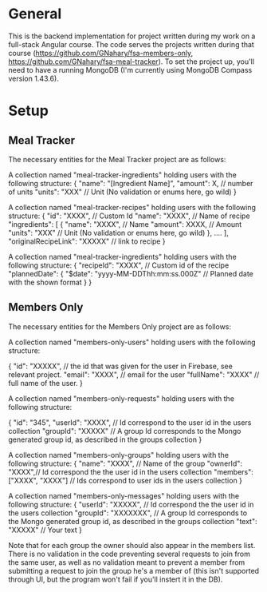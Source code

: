 # General
This is the backend implementation for project written during my work on a full-stack Angular course. The code serves the projects written during that course (https://github.com/GNahary/fsa-members-only, https://github.com/GNahary/fsa-meal-tracker).
To set the project up, you'll need to have a running MongoDB (I'm currently using MongoDB Compass version 1.43.6).

# Setup

## Meal Tracker
The necessary entities for the Meal Tracker project are as follows:

A collection named "meal-tracker-ingredients" holding users with the following structure:
{
  "name": "[Ingredient Name]",
  "amount": X, // number of units
  "units": "XXX" // Unit (No validation or enums here, go wild)
}


A collection named "meal-tracker-recipes" holding users with the following structure:
{
  "id": "XXXX", // Custom Id
  "name": "XXXX", // Name of recipe
  "ingredients": [
    {
      "name": "XXXX", // Name
      "amount": XXXX, // Amount
      "units": "XXX" // Unit (No validation or enums here, go wild)
    },
    ....
  ],
  "originalRecipeLink": "XXXXX" // link to recipe
}


A collection named "meal-tracker-ingredients" holding users with the following structure:
{
  "recipeId": "XXXX", // Custom id of the recipe
  "plannedDate": {
    "$date": "yyyy-MM-DDThh:mm:ss.000Z" // Planned date with the shown format
  }
}


## Members Only
The necessary entities for the Members Only project are as follows:

A collection named "members-only-users" holding users with the following structure:

{
  "id": "XXXXX", // the id that was given for the user in Firebase, see relevant project.
  "email": "XXXX", // email for the user
  "fullName": "XXXX" // full name of the user.
}

A collection named "members-only-requests" holding users with the following structure:

{
  "id": "345",
  "userId": "XXXX", // Id correspond to the user id in the users collection
  "groupId": "XXXXX" // A group Id corresponds to the Mongo generated group id, as described in the groups collection
}


A collection named "members-only-groups" holding users with the following structure:
{
  "name": "XXXX", // Name of the group
  "ownerId": "XXXX",// Id correspond the the user id in the users collection
  "members": ["XXXX", "XXXX"] // Ids correspond to user ids in the users collection
}


A collection named "members-only-messages" holding users with the following structure:
{
  "userId": "XXXXX", // Id correspond the the user id in the users collection
  "groupId": "XXXXXXX", // A group Id corresponds to the Mongo generated group id, as described in the groups collection
  "text": "XXXXX" // Your text
}

Note that for each group the owner should also appear in the members list.
There is no validation in the code preventing several requests to join from the same user, as well as no validation meant to prevent a member from submitting a request to join the group he's a member of (this isn't supported through UI, but the program won't fail if you'll instert it in the DB).
